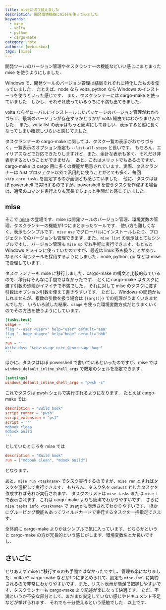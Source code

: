 ```yaml
---
title: miseに切り替えました
description: 開発環境構築にmiseを使ってみました
keywords:
  - mise
  - volta
  - python
  - cargo-make
category: note
authors: [mebiusbox]
tags: [mise]
---
```


開発ツールのバージョン管理やタスクランナーの機能などいい感じにまとまった mise を使うようにしました．

<!-- truncate -->

Windows で、開発ツールのバージョン管理は結局それぞれに特化したものを使っていました．
たとえば、node なら volta, python なら Windows のインストーラを使うといった感じです．
また、タスクランナーには cargo-make を使っていました．しかし、それぞれ使っているうちに不満も出てきました．

volta ならグローバルにインストールしたパッケージのバージョン管理がわかりづらく、最新のバージョンが存在するかどうかが volta 経由ではわかりませんでした．
また、volta list の表示はもっと簡潔にしてほしい．表示すると縦に長くなってしまい確認しづらいと感じてました．

タスクランナーの cargo-make に関しては、タスク一覧の表示がわかりづらく、一覧表示のオプション指定も `--list-all-steps` と長いです．
もちろん、エイリアスなどで対応できたりしますけど．また、余計な表示も多く、それだけ非表示するということができません．
あと、これはメリットでもあるのですが、cargo-make は cargo 用に多くの機能が用意されています．実際、タスクランナーは rust プロジェクト以外で汎用的に使うことがとても多く、毎回 `skip_core_tasks` を設定するのが面倒とも感じていました．
他に、タスクはほぼ powershell で実行するのですが、powershell を使うタスクを作成する場合は、通常のコマンド実行よりも冗長でちょっと手間だと感じていました．

## mise

そこで [mise](https://mise.jdx.dev/) の登場です．mise は開発ツールのバージョン管理、環境変数の管理、タスクランナーの機能が1つにまとまったツールです．
使い方も難しくなく、表示もシンプルです．`mise use` でグローバルにインストールしたり、プロジェクトでのバージョンも管理できます．また、`mise list` の表示はとてもシンプルですし、バージョン管理も `mise up` でお手軽に実行できます．もともと Windows をメインに使っていたのですが、最近は linux 系も扱うことがあり、なるべく同じツールを採用するようにしました．node, python, go などは mise で管理しています．

タスクランナーも mise に移行しました．cargo-make の構文と比較的似ているので、移行はそんなに手間ではなかったです．
とくに cargo-make はタスクに渡す引数の処理がイマイチで不満でした．
それに対して mise のタスクに渡す引数はオプション引数を使えて書きやすいです．
ただし、Windows の問題かもしれませんが、複数の引数を扱う場合は `{{arg()}}` での処理がうまくいきませんでした．
いろいろ試した結果、`usage` を使った環境変数方式だとうまくいくのでその方法を使うようにしています．

```toml
[tasks.test]
usage = '''
flag "--user <user>" help="user" default="aaa"
flag "--hoge <hoge>" help="hoge" default="bbb"
'''
run = '''
Write-Host "$env:usage_user,$env:usage_hoge"
'''
```

ほかに、タスクはほぼ powershell で書いているといったのですが、mise では `windows_default_inline_shell_args` で既定のシェルを指定できます．

```toml
[settings]
windows_default_inline_shell_args = "pwsh -c"
```

これでタスクは pwsh シェルで実行されるようになります．
たとえば cargo-make では

```toml
description = "Build book"
script_runner = "pwsh"
script_extension = "ps1"
script = '''
mdbook clean
mdbook build
'''
```

としていたところを mise では

```toml
description = "Build book"
run = ["mdbook clean", "mdook build"]
```

となります．

あと、`mise run <taskname>` でタスク実行するのですが、`mise run` とすればタスクを選択して実行できます．
もちろん、タスク名を `default` としたタスクを作成すればそれが実行されます．
タスクのリストは `mise tasks` または `mise t` で表示されます．これは cargo-make よりも簡潔でわかりやすいです．
さらに `mise tasks info <taskname>` で usage も表示されてわかりやすいです．
ほかにグルーピング機能もあってワイルドカードで実行するタスクを一括指定できます．

全体的に cargo-make よりかはシンプルで気に入っています．どちらかというと cargo-make の方が冗長的という感じがします．環境変数名とか長いですし．

## さいごに

とりあえず mise に移行するのも手間ではなかったですし、管理も楽になりました．volta や cargo-make などが1つにまとめられて、設定も `mise.toml` に集約されるので非常にわかりやすいです．また、リスト表示が簡潔で把握しやすいです．タスクランナーも cargo-make より記述が楽になって快適です．
ただ、不満というか不安な部分として、まだまだ安定していない感じやドキュメント不足などが挙げられます．
それでも十分使えるという感触でした．以上です．
